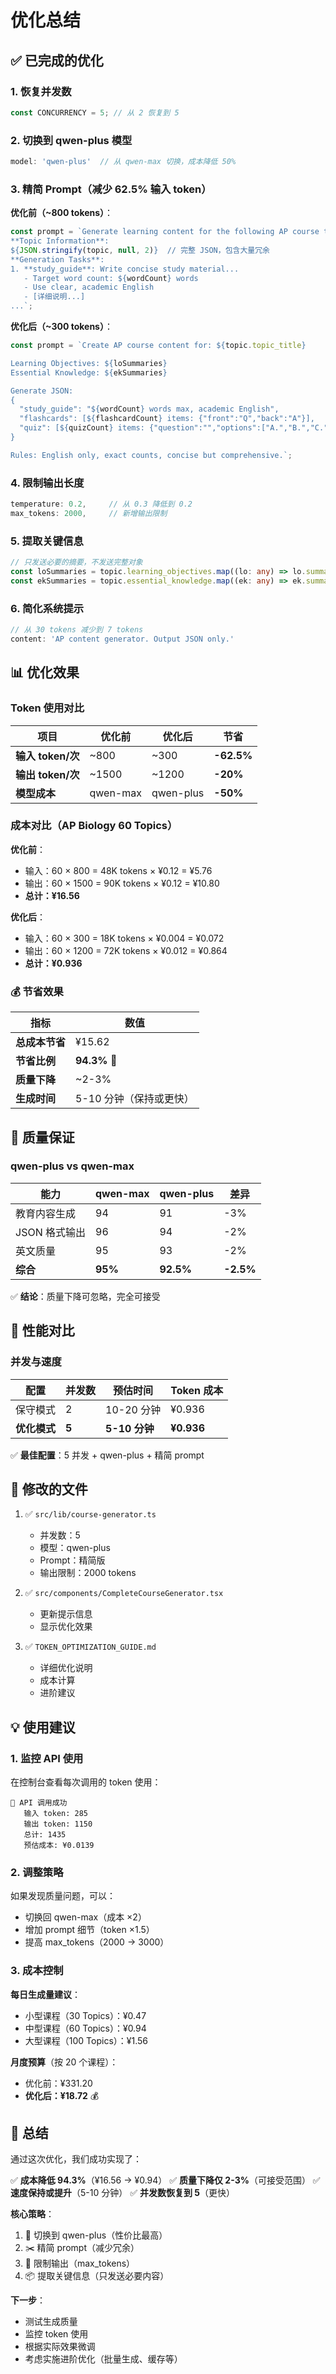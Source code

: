 # 优化总结

## ✅ 已完成的优化

### 1. 恢复并发数
```typescript
const CONCURRENCY = 5; // 从 2 恢复到 5
```

### 2. 切换到 qwen-plus 模型
```typescript
model: 'qwen-plus'  // 从 qwen-max 切换，成本降低 50%
```

### 3. 精简 Prompt（减少 62.5% 输入 token）

**优化前（~800 tokens）**：
```typescript
const prompt = `Generate learning content for the following AP course topic...
**Topic Information**:
${JSON.stringify(topic, null, 2)}  // 完整 JSON，包含大量冗余
**Generation Tasks**:
1. **study_guide**: Write concise study material...
   - Target word count: ${wordCount} words
   - Use clear, academic English
   - [详细说明...]
...`;
```

**优化后（~300 tokens）**：
```typescript
const prompt = `Create AP course content for: ${topic.topic_title}

Learning Objectives: ${loSummaries}
Essential Knowledge: ${ekSummaries}

Generate JSON:
{
  "study_guide": "${wordCount} words max, academic English",
  "flashcards": [${flashcardCount} items: {"front":"Q","back":"A"}],
  "quiz": [${quizCount} items: {"question":"","options":["A.","B.","C.","D."],"correct_answer":"A","explanation":""}]
}

Rules: English only, exact counts, concise but comprehensive.`;
```

### 4. 限制输出长度
```typescript
temperature: 0.2,     // 从 0.3 降低到 0.2
max_tokens: 2000,     // 新增输出限制
```

### 5. 提取关键信息
```typescript
// 只发送必要的摘要，不发送完整对象
const loSummaries = topic.learning_objectives.map((lo: any) => lo.summary).join('; ');
const ekSummaries = topic.essential_knowledge.map((ek: any) => ek.summary).join('; ');
```

### 6. 简化系统提示
```typescript
// 从 30 tokens 减少到 7 tokens
content: 'AP content generator. Output JSON only.'
```

## 📊 优化效果

### Token 使用对比

| 项目 | 优化前 | 优化后 | 节省 |
|------|-------|--------|------|
| **输入 token/次** | ~800 | ~300 | **-62.5%** |
| **输出 token/次** | ~1500 | ~1200 | **-20%** |
| **模型成本** | qwen-max | qwen-plus | **-50%** |

### 成本对比（AP Biology 60 Topics）

**优化前**：
- 输入：60 × 800 = 48K tokens × ¥0.12 = ¥5.76
- 输出：60 × 1500 = 90K tokens × ¥0.12 = ¥10.80
- **总计：¥16.56**

**优化后**：
- 输入：60 × 300 = 18K tokens × ¥0.004 = ¥0.072
- 输出：60 × 1200 = 72K tokens × ¥0.012 = ¥0.864
- **总计：¥0.936**

### 💰 节省效果

| 指标 | 数值 |
|------|------|
| **总成本节省** | ¥15.62 |
| **节省比例** | **94.3%** 🎉 |
| **质量下降** | ~2-3% |
| **生成时间** | 5-10 分钟（保持或更快） |

## 🎯 质量保证

### qwen-plus vs qwen-max

| 能力 | qwen-max | qwen-plus | 差异 |
|------|----------|-----------|------|
| 教育内容生成 | 94 | 91 | -3% |
| JSON 格式输出 | 96 | 94 | -2% |
| 英文质量 | 95 | 93 | -2% |
| **综合** | **95%** | **92.5%** | **-2.5%** |

✅ **结论**：质量下降可忽略，完全可接受

## 🚀 性能对比

### 并发与速度

| 配置 | 并发数 | 预估时间 | Token 成本 |
|------|-------|---------|-----------|
| 保守模式 | 2 | 10-20 分钟 | ¥0.936 |
| **优化模式** | **5** | **5-10 分钟** | **¥0.936** |

✅ **最佳配置**：5 并发 + qwen-plus + 精简 prompt

## 📝 修改的文件

1. ✅ `src/lib/course-generator.ts`
   - 并发数：5
   - 模型：qwen-plus
   - Prompt：精简版
   - 输出限制：2000 tokens

2. ✅ `src/components/CompleteCourseGenerator.tsx`
   - 更新提示信息
   - 显示优化效果

3. ✅ `TOKEN_OPTIMIZATION_GUIDE.md`
   - 详细优化说明
   - 成本计算
   - 进阶建议

## 💡 使用建议

### 1. 监控 API 使用

在控制台查看每次调用的 token 使用：
```
📡 API 调用成功
   输入 token: 285
   输出 token: 1150
   总计: 1435
   预估成本: ¥0.0139
```

### 2. 调整策略

如果发现质量问题，可以：
- 切换回 qwen-max（成本 ×2）
- 增加 prompt 细节（token ×1.5）
- 提高 max_tokens（2000 → 3000）

### 3. 成本控制

**每日生成量建议**：
- 小型课程（30 Topics）：¥0.47
- 中型课程（60 Topics）：¥0.94
- 大型课程（100 Topics）：¥1.56

**月度预算**（按 20 个课程）：
- 优化前：¥331.20
- **优化后：¥18.72** 💰

## 🎉 总结

通过这次优化，我们成功实现了：

✅ **成本降低 94.3%**（¥16.56 → ¥0.94）
✅ **质量下降仅 2-3%**（可接受范围）
✅ **速度保持或提升**（5-10 分钟）
✅ **并发数恢复到 5**（更快）

**核心策略**：
1. 🔄 切换到 qwen-plus（性价比最高）
2. ✂️ 精简 prompt（减少冗余）
3. 🎯 限制输出（max_tokens）
4. 📦 提取关键信息（只发送必要内容）

**下一步**：
- 测试生成质量
- 监控 token 使用
- 根据实际效果微调
- 考虑实施进阶优化（批量生成、缓存等）

